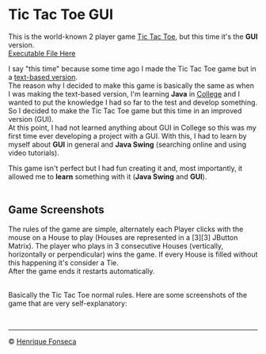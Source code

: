 # Tic Tac Toe GUI

This is the world-known 2 player game [Tic Tac Toe](), but this time it's the **GUI** version. <br>
[Executable File Here](https://github.com/henrique-efonseca/Portfolio/blob/master/Tic-Tac-Toe-GUI/TicTacToe.jar)


I say "this time" because some time ago I made the Tic Tac Toe game but in a [text-based version](https://github.com/henrique-efonseca/Portfolio/tree/master/Tic-Tac-Toe). <br>
The reason why I decided to make this game is basically the same as when I was making the text-based version, I'm learning **Java** in [College](https://github.com/henrique-efonseca/College-Projects) and I wanted to put the knowledge I had so far to the test and develop something. So I decided to make the Tic Tac Toe game but this time in an improved version (GUI). <br>
At this point, I had not learned anything about GUI in College so this was my first time ever developing a project with a GUI. With this, I had to learn by myself about **GUI** in general and **Java Swing** (searching online and using video tutorials). <br>


This game isn't perfect but I had fun creating it and, most importantly, it allowed me to **learn** something with it (**Java Swing** and **GUI**). <br> <br>

## Game Screenshots

The rules of the game are simple, alternately each Player clicks with the mouse on a House to play (Houses are represented in a [3][3] JButton Matrix).
The player who plays in 3 consecutive Houses (vertically, horizontally or perpendicular) wins the game.
If every House is filled without this happening it's consider a Tie. <br>
After the game ends it restarts automatically. <br> <br>

Basically the Tic Tac Toe normal rules.
Here are some screenshots of the game that are very self-explanatory:



<br>


---

© [Henrique Fonseca](https://github.com/henrique-efonseca)

